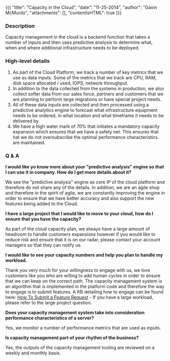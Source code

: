 {{{
  "title": "Capacity in the Cloud",
  "date": "11-25-2014",
  "author": "Gavin McMurdo",
  "attachments": [],
  "contentIsHTML": true
}}}

<h3>Description</h3>
<p>Capacity management in the cloud is a backend function that takes a number of inputs and then uses predictive analysis to determine what, when and where additional infrastructure needs to be deployed.</p>

<h3>High-level details</h3>
<ol>
  <li>As part of the Cloud Platform, we track a number of key metrics that we use as data inputs. Some of the metrics that we track are CPU, RAM, disk space allocated / used, IOPS, network throughput.</li>
  <li>In addition to the data collected from the systems in production, we also collect softer data from our sales force, partners and customers that we are planning to perform large migrations or have special project needs.</li>
  <li>All of these data inputs are collected and then processed using a predictive analytics engine to forecast what infrastructure equipment needs to be ordered, in what location and what timeframe it needs to be delivered by. </li>
  <li>We have a high water mark of 70% that initiates a mandatory capacity expansion which ensures that we have a safety net. This ensures that hat we do not oversubscribe the optimal performance characteristics are maintained.</li>
</ol>

<h3>Q &amp; A</h3>

<p><strong>I would like yo know more about your "predictive analysis" engine so that I can use it in company. How do I get more details about it?</strong>
<p>We see the "predictive analysis" engine as core IP of the cloud platform and therefore do not share any of the details. In addition, we are an agile shop and therefore in the spirit of agile, we are constantly improving the engine
in order to ensure that we have better accuracy and also support the new features being added to the Cloud.</p>
<p><strong>I have a large project that I would like to move to your cloud, how do I ensure that you have the capacity?</strong>
<p>As part of the cloud capacity plan, we always have a large amount of headroom to handle customers expansions however if you would like to reduce risk and ensure that it is on our radar, please contact your account managers so that they can notify us.</p>

<p><strong>I would like to see your capacity numbers and help you plan to handle my workload.</strong>
<p>Thank you very much for your willingness to engage with us, we love customers like you who are willing to add human cycles in order to ensure that we can keep on the correct path. The capacity management system is an algorithm that is implemented in the platform code and therefore the way to engage is to submit features. A KB detailing how to engage can be found here: <a href="/knowledge-base/support/how-do-i-submit-a-feature-request/">How To Submit a Feature Request</a> - If you have a large workload, please refer to the large project question.</p>

<p><strong>Does your capacity management system take into consideration performance characteristics of a server?</strong>
<p>Yes, we monitor a number of performance metrics that are used as inputs.</p>

<p><strong> Is capacity management part of your rhythm of the business?</strong></p>
<p>Yes, the outputs of the capacity management tooling are reviewed on a weekly and monthly basis.</p>
